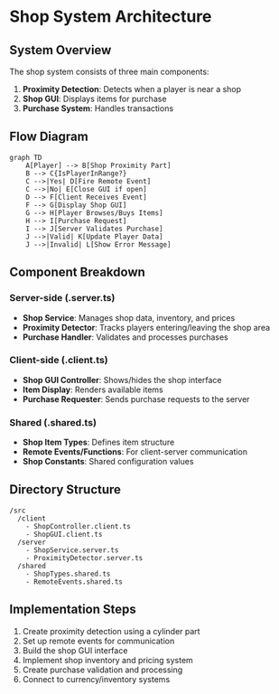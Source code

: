 # Shop System Architecture

## System Overview

The shop system consists of three main components:
1. **Proximity Detection**: Detects when a player is near a shop
2. **Shop GUI**: Displays items for purchase
3. **Purchase System**: Handles transactions

## Flow Diagram

```mermaid
graph TD
    A[Player] --> B[Shop Proximity Part]
    B --> C{IsPlayerInRange?}
    C -->|Yes| D[Fire Remote Event]
    C -->|No| E[Close GUI if open]
    D --> F[Client Receives Event]
    F --> G[Display Shop GUI]
    G --> H[Player Browses/Buys Items]
    H --> I[Purchase Request]
    I --> J[Server Validates Purchase]
    J -->|Valid| K[Update Player Data]
    J -->|Invalid| L[Show Error Message]
```

## Component Breakdown

### Server-side (.server.ts)
- **Shop Service**: Manages shop data, inventory, and prices
- **Proximity Detector**: Tracks players entering/leaving the shop area
- **Purchase Handler**: Validates and processes purchases

### Client-side (.client.ts)
- **Shop GUI Controller**: Shows/hides the shop interface
- **Item Display**: Renders available items
- **Purchase Requester**: Sends purchase requests to the server

### Shared (.shared.ts)
- **Shop Item Types**: Defines item structure
- **Remote Events/Functions**: For client-server communication
- **Shop Constants**: Shared configuration values

## Directory Structure
```
/src
  /client
    - ShopController.client.ts
    - ShopGUI.client.ts
  /server
    - ShopService.server.ts
    - ProximityDetector.server.ts
  /shared
    - ShopTypes.shared.ts
    - RemoteEvents.shared.ts
```

## Implementation Steps
1. Create proximity detection using a cylinder part
2. Set up remote events for communication
3. Build the shop GUI interface
4. Implement shop inventory and pricing system
5. Create purchase validation and processing
6. Connect to currency/inventory systems
